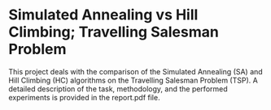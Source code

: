 # Simulated Annealing vs Hill Climbing; Travelling Salesman Problem

This project deals with the comparison of the Simulated Annealing (SA) and Hill Climbing (HC) algorithms on the Travelling Salesman Problem (TSP). 
A detailed description of the task, methodology, and the performed experiments is provided in the report.pdf file.
